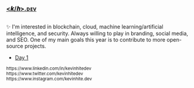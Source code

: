 ### [&#60;𝒌&#47;𝒉&#62;.ᴅᴇᴠ](https://kevinhite.dev)

##  
✨ I'm interested in blockchain, cloud, machine learning/artificial intelligence, and security. Always willing to play in branding, social media, and SEO. One of my main goals this year is to contribute to more open-source projects.
<!--
## Latest Project
*   Project #1
*   Project #2
*   Project #3
*   Project #4
*   Project #5

## Latest Blog Posts
-->
<!-- BLOG-POST-LIST:START -->
- [Day 1](https://journal.kevinhite.dev/post/672935506308431872)
<!-- BLOG-POST-LIST:END -->
<!--
## Language and Tools
## Latest Videos
## Links
-->
<small>
https://www.linkedin.com/in/kevinhitedev<br/>
https://www.twitter.com/kevinhitedev<br/>
https://www.instagram.com/kevinhite.dev<br/>
</small>
